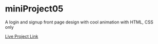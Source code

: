 # miniProject05
A login and signup front page design with cool animation with HTML, CSS only

[Live Project Link](https://arshil121.github.io/miniProject05/)
